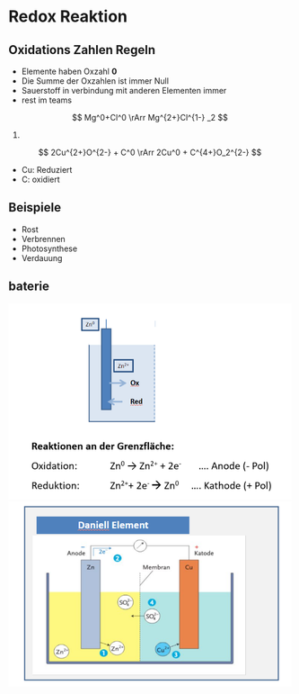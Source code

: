 # Redox Reaktion

## Oxidations Zahlen Regeln

- Elemente haben Oxzahl **0**
- Die Summe der Oxzahlen ist immer Null
- Sauerstoff in verbindung mit anderen Elementen immer 
- rest im teams

$$
Mg^0+Cl^0 \rArr Mg^{2+}Cl^{1-} _2
$$

1.

$$
2Cu^{2+}O^{2-} + C^0 \rArr 2Cu^0 + C^{4+}O_2^{2-}
$$
- Cu: Reduziert
- C: oxidiert

## Beispiele

- Rost
- Verbrennen
- Photosynthese
- Verdauung

## baterie 

![alt text](img/image.png)
![alt text](img/image-1.png)